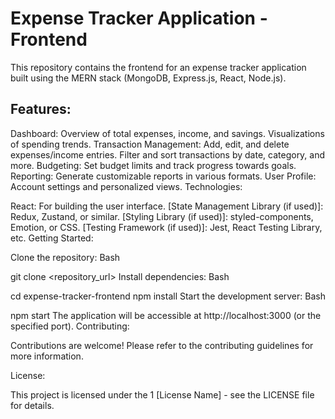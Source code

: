 
# Expense Tracker Application - Frontend

This repository contains the frontend for an expense tracker application built using the MERN stack (MongoDB, Express.js, React, Node.js).

## Features:

Dashboard:
Overview of total expenses, income, and savings.
Visualizations of spending trends.
Transaction Management:
Add, edit, and delete expenses/income entries.
Filter and sort transactions by date, category, and more.
Budgeting:
Set budget limits and track progress towards goals.
Reporting:
Generate customizable reports in various formats.
User Profile:
Account settings and personalized views.
Technologies:

React: For building the user interface.
[State Management Library (if used)]: Redux, Zustand, or similar.
[Styling Library (if used)]: styled-components, Emotion, or CSS.
[Testing Framework (if used)]: Jest, React Testing Library, etc.
Getting Started:

Clone the repository:
Bash

git clone <repository_url>
Install dependencies:
Bash

cd expense-tracker-frontend
npm install
Start the development server:
Bash

npm start
The application will be accessible at http://localhost:3000 (or the specified port).
Contributing:

Contributions are welcome! Please refer to the contributing guidelines for more information.

License:

This project is licensed under the 1  [License Name] - see the LICENSE file for details. 

